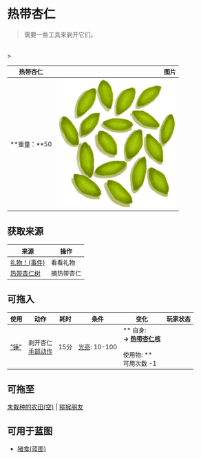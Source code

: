 # 热带杏仁  
> 需要一些工具来剥开它们。  
<br>  
>   
  
  热带杏仁  |   图片   
 ----  |  ----:   
 **重量：**50  |  <img decoding="async" src="Sprite/TropicalAlmond.png" href="a.md" style="max-width:300px;max-height:300px;">   
  
## 获取来源  
来源  |  操作  
----  |  ----  
[礼物！(事件)](Event_MacaqueFriendGift.md)  |  看看礼物  
[热带杏仁树](TropicalAlmondTree.md)  |  摘热带杏仁  
## 可拖入  
使用  |  动作  |  耗时  |  条件  |  变化  |  玩家状态  
----  |  ----  |  ----  |  ----  |  ----  |  ----  
[“锤”](tag_Hammer.md)  |  剥开杏仁<br>[手部动作](HandAction.md)  |  15分  |  [光亮](Light.md): 10-100  |  ** 自身: **<br>→ [热带杏仁核](TropicalAlmondKernels.md)<br><br>** 使用物: **<br>可用次数  -1  |    
## 可拖至  
[未栽种的农田(空)](CropPlotEmpty.md) | [猕猴朋友](MacaqueFriend.md)  
## 可用于蓝图  
- [猪食(蓝图)](Bp_FeedBoar.md)  
  
  
